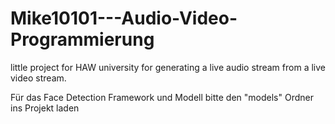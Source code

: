 # Mike10101---Audio-Video-Programmierung
little project for HAW university for generating a live audio stream from a live video stream.

Für das Face Detection Framework und Modell bitte den "models" Ordner ins Projekt laden
